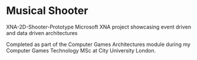 # Musical Shooter
XNA-2D-Shooter-Prototype
Microsoft XNA project showcasing event driven and data driven architectures

Completed as part of the Computer Games Architectures module during my Computer Games Technology MSc at City University London.
